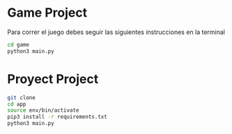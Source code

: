 # Game Project

Para correr el juego debes seguir las siguientes instrucciones en la terminal

```sh
cd game
python3 main.py
```


# Proyect Project

```sh
git clone
cd app
source env/bin/activate
pip3 install -r requirements.txt
python3 main.py
```

